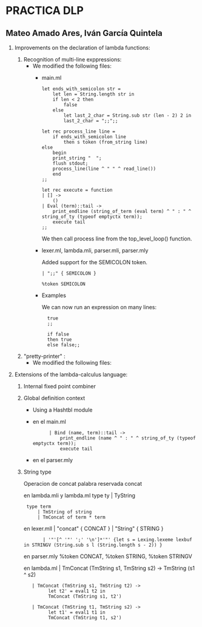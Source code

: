 # PRACTICA DLP
## Mateo Amado Ares, Iván García Quintela

1. Improvements on the declaration of lambda functions:

    1. Recognition of multi-line exppressions:
        - We modified the following files:
            * main.ml
                ```
                let ends_with_semicolon str =
                    let len = String.length str in
                    if len < 2 then
                        false
                    else
                        let last_2_char = String.sub str (len - 2) 2 in
                        last_2_char = ";;";;

                let rec process_line line = 
                    if ends_with_semicolon line 
                        then s token (from_string line)
                else
                    begin
                    print_string "  ";
                    flush stdout;
                    process_line(line ^ " " ^ read_line())
                    end
                ;;

                let rec execute = function
                | [] ->
                    ()
                | Eval (term)::tail ->
                    print_endline (string_of_term (eval term) ^ " : " ^ string_of_ty (typeof emptyctx term));
                    execute tail
                ;;
                ```
                We then call process line from the top_level_loop() function.

            * lexer.ml, lambda.mli, parser.mli, parser.mly
                
                Added support for the SEMICOLON token.
                ```
                | ";;" { SEMICOLON }
                
                %token SEMICOLON
                ```
            * Examples
            
                We can now run an expression on many lines:

                    true
                    ;;

                    if false 
                    then true 
                    else false;;

    2. "pretty-printer" :
        - We modified the following files:

2. Extensions of the lambda-calculus language:

    1. Internal fixed point combiner

    2. Global definition context
        * Using a Hashtbl module
        * en el main.ml 

                    | Bind (name, term)::tail -> 
                        print_endline (name ^ " : " ^ string_of_ty (typeof emptyctx term));
                        execute tail
        * en el parser.mly



    3. String type

        Operacion de concat
            palabra reservada concat

        en lambda.mli y lambda.ml
            type ty
                | TyString
            
            type term
                | TmString of string
                | TmConcat of term * term

        en lexer.mll
                | "concat"    { CONCAT }
                | "String"    { STRING }

                  | '"'[^ '"' ';' '\n']*'"' {let s = Lexing.lexeme lexbuf in STRINGV (String.sub s l (String.length s - 2)) }

        en parser.mly
                %token CONCAT, %token STRING, %token <string> STRINGV

        en lambda.ml
              | TmConcat (TmString s1, TmString s2) ->
                    TmString (s1 ^ s2)

              | TmConcat (TmString s1, TmString t2) ->
                    let t2' = eval1 t2 in
                    TmConcat (TmString s1, t2')
  
              | TmConcat (TmString t1, TmString s2) ->
                    let t1' = eval1 t1 in
                    TmConcat (TmString t1, s2')
      
        

